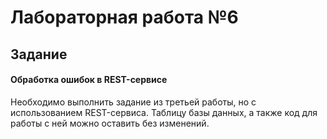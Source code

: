 # Лабораторная работа №6

## Задание 

#### **Обработка ошибок в REST-сервисе** 

Необходимо выполнить задание из третьей работы, но с использованием
REST-сервиса. Таблицу базы данных, а также код для работы с ней можно оставить
без изменений.
